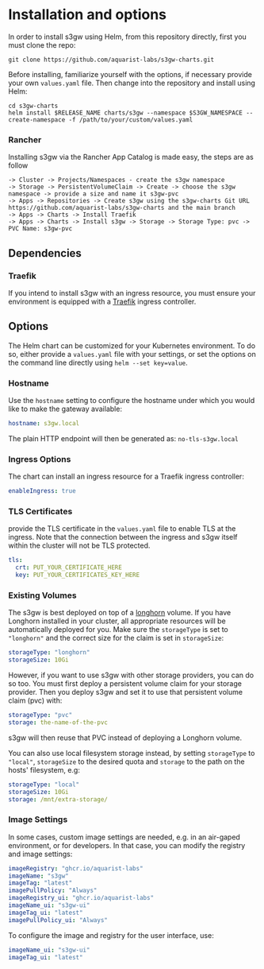 # Installation and options

In order to install s3gw using Helm, from this repository directly, first you
must clone the repo:

    git clone https://github.com/aquarist-labs/s3gw-charts.git

Before installing, familiarize yourself with the options, if necessary provide
your own `values.yaml` file.
Then change into the repository and install using Helm:

    cd s3gw-charts
    helm install $RELEASE_NAME charts/s3gw --namespace $S3GW_NAMESPACE --create-namespace -f /path/to/your/custom/values.yaml

### Rancher ###

Installing s3gw via the Rancher App Catalog is made easy, the steps are as follow

    -> Cluster -> Projects/Namespaces - create the s3gw namespace
    -> Storage -> PersistentVolumeClaim -> Create -> choose the s3gw namespace -> provide a size and name it s3gw-pvc
    -> Apps -> Repositories -> Create s3gw using the s3gw-charts Git URL https://github.com/aquarist-labs/s3gw-charts and the main branch
    -> Apps -> Charts -> Install Traefik
    -> Apps -> Charts -> Install s3gw -> Storage -> Storage Type: pvc -> PVC Name: s3gw-pvc


## Dependencies

### Traefik

If you intend to install s3gw with an ingress resource, you must ensure your environment is
equipped with a [Traefik](https://helm.traefik.io/traefik) ingress controller.

## Options

The Helm chart can be customized for your Kubernetes environment. To do so,
either provide a `values.yaml` file with your settings, or set the options on
the command line directly using `helm --set key=value`.

### Hostname

Use the `hostname` setting to configure the hostname under which you would like
to make the gateway available:

```yaml
hostname: s3gw.local
```

The plain HTTP endpoint will then be generated as: `no-tls-s3gw.local`

### Ingress Options

The chart can install an ingress resource for a Traefik ingress controller:
```yaml
enableIngress: true
```

### TLS Certificates

provide the TLS certificate in the `values.yaml` file to enable TLS at the
ingress.
Note that the connection between the ingress and s3gw itself within the cluster
will not be TLS protected.

```yaml
tls:
  crt: PUT_YOUR_CERTIFICATE_HERE
  key: PUT_YOUR_CERTIFICATES_KEY_HERE
```

### Existing Volumes

The s3gw is best deployed on top of a [longhorn](https://longhorn.io) volume. If
you have Longhorn installed in your cluster, all appropriate resources will be
automatically deployed for you.
Make sure the `storageType` is set to `"longhorn"` and the correct size for the
claim is set in `storageSize`:

```yaml
storageType: "longhorn"
storageSize: 10Gi
```

However, if you want to use s3gw with other storage providers, you can do so too.
You must first deploy a persistent volume claim for your storage provider. Then
you deploy s3gw and set it to use that persistent volume claim (pvc) with:

```yaml
storageType: "pvc"
storage: the-name-of-the-pvc
```

s3gw will then reuse that PVC instead of deploying a Longhorn volume.

You can also use local filesystem storage instead, by setting `storageType` to
`"local"`, `storageSize` to the desired quota and `storage` to the path on the
hosts' filesystem, e.g:

```yaml
storageType: "local"
storageSize: 10Gi
storage: /mnt/extra-storage/
```

### Image Settings

In some cases, custom image settings are needed, e.g. in an air-gaped
environment, or for developers. In that case, you can modify the registry and
image settings:

```yaml
imageRegistry: "ghcr.io/aquarist-labs"
imageName: "s3gw"
imageTag: "latest"
imagePullPolicy: "Always"
imageRegistry_ui: "ghcr.io/aquarist-labs"
imageName_ui: "s3gw-ui"
imageTag_ui: "latest"
imagePullPolicy_ui: "Always"
```

To configure the image and registry for the user interface, use:

```yaml
imageName_ui: "s3gw-ui"
imageTag_ui: "latest"
```
